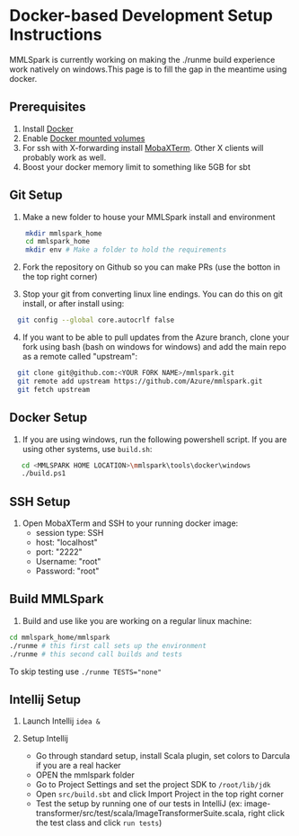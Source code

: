 # Docker-based Development Setup Instructions

MMLSpark is currently working on making the ./runme build experience work natively on windows.This page is to fill the gap in the meantime using docker.

## Prerequisites

1. Install [Docker](https://www.docker.com/docker-windows)
2. Enable [Docker mounted volumes](https://blogs.msdn.microsoft.com/stevelasker/2016/06/14/configuring-docker-for-windows-volumes/)
3. For ssh with X-forwarding install [MobaXTerm](https://mobaxterm.mobatek.net/download.html). Other X clients will probably work as well.
4. Boost your docker memory limit to something like 5GB for sbt

## Git Setup

1. Make a new folder to house your MMLSpark install and environment

```bash
    mkdir mmlspark_home
    cd mmlspark_home 
    mkdir env # Make a folder to hold the requirements
```

2. Fork the repository on Github so you can make PRs (use the botton in the top right corner)

3. Stop your git from converting linux line endings. You can do this on git install, or after install using:
```bash
  git config --global core.autocrlf false
```

4. If you want to be able to pull updates from the Azure branch, 
clone your fork using bash (bash on windows for windows) and add the main repo as a remote called "upstream":
```bash
  git clone git@github.com:<YOUR FORK NAME>/mmlspark.git
  git remote add upstream https://github.com/Azure/mmlspark.git
  git fetch upstream
```

## Docker Setup

1) If you are using windows, run the following powershell script. If you are using other systems, use `build.sh`:
```bash
   cd <MMLSPARK HOME LOCATION>\mmlspark\tools\docker\windows
   ./build.ps1
```

## SSH Setup

1. Open MobaXTerm and SSH to your running docker image:
    * session type: SSH
    * host: "localhost"
    * port: "2222"
    * Username: "root"
    * Password: "root"

## Build MMLSpark
1. Build and use like you are working on a regular linux machine:
```bash
cd mmlspark_home/mmlspark
./runme # this first call sets up the environment
./runme # this second call builds and tests
```
To skip testing use `./runme TESTS="none"`

## Intellij Setup

1. Launch Intellij `idea & `

2. Setup Intellij
    * Go through standard setup, install Scala plugin, set colors to Darcula if you are a real hacker
    * OPEN the mmlspark folder
    * Go to Project Settings and set the project SDK to `/root/lib/jdk`
    * Open `src/build.sbt` and click Import Project in the top right corner
    * Test the setup by running one of our tests in IntelliJ 
    (ex: image-transformer/src/test/scala/ImageTransformerSuite.scala, right click the test class and click `run tests`)


